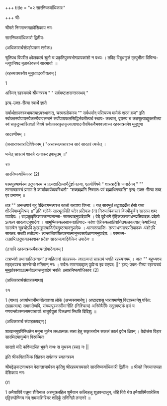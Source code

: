 +++
title = "०२ सारनिष्कर्षाधिकारः"

+++
श्रीः 

श्रीमते निगमान्तमहादेशिकाय नमः 

सारनिष्कर्षाधिकारो द्वितीयः 

(अधिकारार्थसंग्रहोपक्रम श्लोकः) 

श्रुतिपथ विपरीत क्ष्वेलकल्पं श्रुतौ च प्रकृतिपुरुषभोगप्रापकांशो न पथ्यः । तदिह विबुधगुप्तं मृत्युभीता विचिन्व- न्त्युपनिषद मृताब्धेरुत्तमं सारमार्याः ॥ 

(रहस्यत्रयस्यैव मुमुक्ष्वादरणीयत्वम् ) 

1 

अस्मिन् रहस्यत्त्रये श्रीमन्त्रस्य " " सर्वमष्टाक्षरान्तस्स्थम् " 

इत्य्-उक्त-रीत्या स्वार्थे ज्ञाते 

सर्वार्थज्ञापनस्वभावतयाऽवस्थानात्, चरमश्लोकस्य "" सर्वधर्मान् परित्यज्य मामेकं शरणं व्रज" इति स्वोक्तस्योपायस्यैकस्यैवावलम्बने सर्वोपायफलसिद्धिर्भवतीत्यर्थ स्थाप- कत्वात्, द्वयस्य च कठश्रुत्याद्युक्तरीत्या स्वं सकृदुच्चारितवतो विषये सर्वप्रकारकृतकृत्यत्वापादनौपयिकवैभववत्त्वाच्च रहस्यत्रयमेव मुमुक्षुणा 

आदरणीयम् । 

(असारापसारादिविवेचनम् ) "असारमल्पसारञ्च सारं सारतरं त्यजेत् । 

भजेत् सारतमं शास्त्रे रत्नाकर इवामृतम् ॥” 

२० 

सारनिष्कर्षाधिकारः (2) 

परमपुरुषार्थस्य तदुपायस्य च प्रत्यक्षादिप्रमाणैर्दुर्ज्ञानतया, एतयोर्विषये “ शास्त्राद्वेद्मि जनार्दनम् " "" तस्माच्छास्त्रं प्रमाण ते कार्याकार्यव्यवस्थितौ” “शब्दब्रह्मणि निष्णातः परं ब्रह्माधिगच्छति" इत्य्-उक्त-रीत्या शब्द एव प्रमाणम् ॥ 

तत्र "" अनन्तपारं बहु वेदितव्यमल्पश्च कालो बहवश्व विघ्नाः । यत् सारभूतं तदुपाददीत हंसो यथा क्षीरमिवाम्बुमिश्रम् ॥” इति श्लोके सारभूतमिति पदेन प्रतिपन्नः (नं) निरुपाधिकसारं विपयीकुर्वन् सारतम शब्द उपादेयः । बाह्यकुदृष्टिशास्त्राण्यत्यन्ता- सारत्वादनुपादेयानि । वेदे पूर्वभागे ऐहिकफलसाधनप्रतिपादकः प्रदेशो ऽत्यल्प सारत्वादनुपादेयः । आमुष्मिकफलसाधनप्रतिपाद- कांशः ऐहिकफलातिशयितफलकत्वात् केषाञ्चित् सारत्वेन सुवचोऽपि दुःखमूलत्वादिदोषदुष्टत्वादनुपादेयः । आत्मतत्प्राप्ति- तत्साधनमात्रप्रतिपादकः अंशोऽपि सारतरः सन्नपि ततोऽप्य- त्यन्तातिशयितपरमात्मानुभवसापेक्षाणामनुपादेयः । परमात्म- तत्प्राप्तितदुपायप्रकाशकः प्रदेशः सारतमत्वाद्विवेकिन उपादेयः ॥ 

(तत्रापि रहस्यत्रयस्यैवात्यन्तोपादेयत्वम् ) 

तत्राप्यंशे प्रधानप्रतितन्त्राणां तच्वहितानां संग्रहरूप- त्वादत्यन्तं सारतमं भवति रहस्यत्रयम् । अतः "" बहुभ्यश्च महद्भयश्च शास्त्रेभ्यो मतिमान् नरः । सर्वतः सारमादद्यात् पुष्पेभ्य इव षट्पदः ||" इत्य्-उक्त-रीत्या रहस्यत्रयं मुमुक्षोरस्याऽऽत्मनोऽत्यन्तमुपादेयं भवति ॥सारनिष्कर्षाधिकारः (2) 

(अधिकारार्थसंग्राहकगाथा) 

२१ 

1 (गाथा) अपर्याप्तानीमानीत्याशया लोके (अभ्यस्यमानेषु ) अष्टादशसु भारायमाणेषु विद्यास्थानेषु परित: (ग्राह्यत्वाय) समागतेष्वपि, संख्यापूरकाणीमानीति (निश्चित्य) अनिमेषैर्देवैः स्तुतमष्टकं द्वयं च गणयन्तोऽस्मत्समयाचार्याः चातुर्ययुतां विलक्षणां स्थिति दिदिशुः ॥ 

(अधिकारार्थ संग्राहकपद्यम् ) 

शाखानमुपरिस्थितेन मनुना मूलेन लब्धात्मकः सत्ता हेतु सकृज्जपेन सकलं कालं द्वयेन क्षिपन् । वेदोत्तंस विहार सारथिदयागुम्भेन विस्रम्भितः 

सारज्ञो यदि कश्चिदस्ति भुवने नाथः स यूथस्य (स्स) नः || 

इति श्रीकवितार्किक सिंहस्य सर्वतन्त्र स्वतन्त्रस्य 

श्रीमद्वेङ्कटनाथस्य वेदान्ताचार्यस्य कृतिषु श्रीरहस्यत्रयसारे सारनिष्कर्षाधिकारी द्वितीयः ॥ श्रीमते निगमान्तमहा देशिकाय नमः 

01 

1 अमैयाविवै पन्नुमा शैयिनाल अरुमूत्रलहिल शुमैयान कल्विहलू शूड़वन्दालुम्, तोंहै यिवे येत्र इमैयाविमैयवरेत्तिय एट्टिरण्डेण्णिय नम् शमयाशिरियर शदिर्कु तनिनिलै तन्दनरे ॥ 
